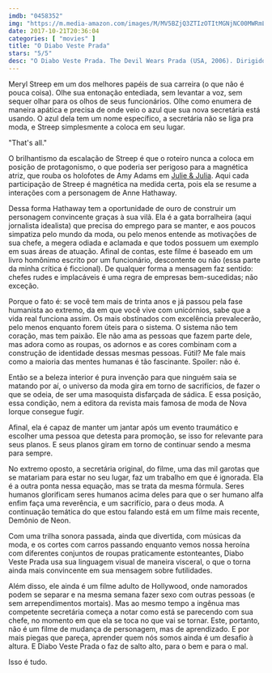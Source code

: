 ```yaml
---
imdb: "0458352"
img: "https://m.media-amazon.com/images/M/MV5BZjQ3ZTIzOTItMGNjNC00MWRmLWJlMGEtMjJmMDM5ZDIzZGM3XkEyXkFqcGdeQXVyMTkzODUwNzk@._V1_SY150_CR0,0,101,150_.jpg"
date: 2017-10-21T20:36:04
categories: [ "movies" ]
title: "O Diabo Veste Prada"
stars: "5/5"
desc: "O Diabo Veste Prada. The Devil Wears Prada (USA, 2006). Dirigido por David Frankel. Escrito por Aline Brosh McKenna, Lauren Weisberger. Com Meryl Streep (Miranda Priestly), Anne Hathaway (Andy Sachs), Emily Blunt (Emily), Stanley Tucci (Nigel), Simon Baker (Christian Thompson), Adrian Grenier (Nate), Tracie Thoms (Lily), Rich Sommer (Doug), Daniel Sunjata (James Holt)."
---
```

Meryl Streep em um dos melhores papéis de sua carreira (o que não é pouca coisa). Olhe sua entonação entediada, sem levantar a voz, sem sequer olhar para os olhos de seus funcionários. Olhe como enumera de maneira apática e precisa de onde veio o azul que sua nova secretária está usando. O azul dela tem um nome específico, a secretária não se liga pra moda, e Streep simplesmente a coloca em seu lugar.

"That's all."

O brilhantismo da escalação de Streep é que o roteiro nunca a coloca em posição de protagonismo, o que poderia ser perigoso para a magnética atriz, que rouba os holofotes de Amy Adams em [Julie & Julia](/julie-e-julia). Aqui cada participação de Streep é magnética na medida certa, pois ela se resume a interações com a personagem de Anne Hathaway.

Dessa forma Hathaway tem a oportunidade de ouro de construir um personagem convincente graças à sua vilã. Ela é a gata borralheira (aqui jornalista idealista) que precisa do emprego para se manter, e aos poucos simpatiza pelo mundo da moda, ou pelo menos entende as motivações de sua chefe, a megera odiada e aclamada e que todos possuem um exemplo em suas áreas de atuação. Afinal de contas, este filme é baseado em um livro homônimo escrito por um funcionário, descontente ou não (essa parte da minha crítica é ficcional). De qualquer forma a mensagem faz sentido: chefes rudes e implacáveis é uma regra de empresas bem-sucedidas; não exceção.

Porque o fato é: se você tem mais de trinta anos e já passou pela fase humanista ao extremo, da em que você vive com unicórnios, sabe que a vida real funciona assim. Os mais obstinados com excelência prevalecerão, pelo menos enquanto forem úteis para o sistema. O sistema não tem coração, mas tem paixão. Ele não ama as pessoas que fazem parte dele, mas adora como as roupas, os adornos e as cores combinam com a construção de identidade dessas mesmas pessoas. Fútil? Me fale mais como a maioria das mentes humanas é tão fascinante. Spoiler: não é.

Então se a beleza interior é pura invenção para que ninguém saia se matando por aí, o universo da moda gira em torno de sacrifícios, de fazer o que se odeia, de ser uma masoquista disfarçada de sádica. E essa posição, essa condição, nem a editora da revista mais famosa de moda de Nova Iorque consegue fugir.

Afinal, ela é capaz de manter um jantar após um evento traumático e escolher uma pessoa que detesta para promoção, se isso for relevante para seus planos. E seus planos giram em torno de continuar sendo a mesma para sempre.

No extremo oposto, a secretária original, do filme, uma das mil garotas que se matariam para estar no seu lugar, faz um trabalho em que é ignorada. Ela é a outra ponta nessa equação, mas se trata da mesma fórmula. Seres humanos glorificam seres humanos acima deles para que o ser humano alfa enfim faça uma reverência, e um sacrifício, para o deus moda. A continuação temática do que estou falando está em um filme mais recente, Demônio de Neon.

Com uma trilha sonora passada, ainda que divertida, com músicas da moda, e os cortes com carros passando enquanto vemos nossa heroína com diferentes conjuntos de roupas praticamente estonteantes, Diabo Veste Prada usa sua linguagem visual de maneira visceral, o que o torna ainda mais convincente em sua mensagem sobre futilidades.

Além disso, ele ainda é um filme adulto de Hollywood, onde namorados podem se separar e na mesma semana fazer sexo com outras pessoas (e sem arrependimentos mortais). Mas ao mesmo tempo a ingênua mas competente secretária começa a notar como está se parecendo com sua chefe, no momento em que ela se toca no que vai se tornar. Este, portanto, não é um filme de mudança de personagem, mas de aprendizado. E por mais piegas que pareça, aprender quem nós somos ainda é um desafio à altura. E Diabo Veste Prada o faz de salto alto, para o bem e para o mal.

Isso é tudo.

